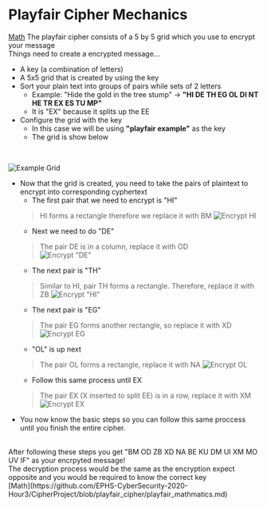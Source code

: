 # Playfair Cipher Mechanics
[Math](https://github.com/EPHS-CyberSecurity-2020-Hour3/CipherProject/blob/playfair_cipher/playfair_mathmatics.md)
The playfair cipher consists of a 5 by 5 grid which you use to encrypt your message
</br>
Things need to create a encrypted message...
* A key (a combination of letters)
* A 5x5 grid that is created by using the key
* Sort your plain text into groups of pairs while sets of 2 letters
  * Example: "Hide the gold in the tree stump" -> **"HI DE TH EG OL DI NT HE TR EX ES TU MP"**
  * It is "EX" because it splits up the EE
* Configure the grid with the key
  * In this case we will be using **"playfair example"** as the key
  * The grid is show below
</br>

![Example Grid](https://upload.wikimedia.org/wikipedia/commons/e/ef/Playfair_Cipher_building_grid_omitted_letters.png)

* Now that the grid is created, you need to take the pairs of plaintext to encrypt into corresponding cyphertext
  * The first pair that we need to encrypt is "HI"
  > HI forms a rectangle therefore we replace it with BM
  ![Encrypt HI](https://upload.wikimedia.org/wikipedia/commons/4/40/Playfair_Cipher_01_HI_to_BM.png)
  * Next we need to do "DE"
  > The pair DE is in a column, replace it with OD           
  ![Encrypt "DE"](https://upload.wikimedia.org/wikipedia/commons/4/44/Playfair_Cipher_02_DE_to_OD.png)
  * The next pair is "TH"
  > Similar to HI, pair TH forms a rectangle. Therefore, replace it with ZB
  ![Encrypt "HI"](https://upload.wikimedia.org/wikipedia/commons/1/1b/Playfair_Cipher_03_TH_to_ZB.png)
  * The next pair is "EG"
  > The pair EG forms another rectangle, so replace it with XD
  ![Encrypt EG](https://upload.wikimedia.org/wikipedia/commons/f/fb/Playfair_Cipher_04_EG_to_XD.png)
  * "OL" is up next
  > The pair OL forms a rectangle, replace it with NA
  ![Encrypt OL](https://upload.wikimedia.org/wikipedia/commons/7/79/Playfair_Cipher_05_OL_to_NA.png)
  * Follow this same process until EX
  > The pair EX (X inserted to split EE) is in a row, replace it with XM	
  ![Encrypt EX](https://upload.wikimedia.org/wikipedia/commons/2/29/Playfair_Cipher_10_EX_to_XD.png)
 * You now know the basic steps so you can follow this same proccess until you finish the entire cipher.
 </br>
After following these steps you get "BM OD ZB XD NA BE KU DM UI XM MO UV IF" as your encrpyted message!
</br>
The decryption process would be the same as the encryption expect opposite and you would be required to know the correct key
</br>
[Math](https://github.com/EPHS-CyberSecurity-2020-Hour3/CipherProject/blob/playfair_cipher/playfair_mathmatics.md)

